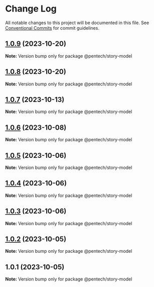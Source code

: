 # Change Log

All notable changes to this project will be documented in this file.
See [Conventional Commits](https://conventionalcommits.org) for commit guidelines.

## [1.0.9](https://github.com/nvqh01/pentech/compare/@pentech/story-model@1.0.8...@pentech/story-model@1.0.9) (2023-10-20)

**Note:** Version bump only for package @pentech/story-model

## [1.0.8](https://github.com/nvqh01/pentech/compare/@pentech/story-model@1.0.7...@pentech/story-model@1.0.8) (2023-10-20)

**Note:** Version bump only for package @pentech/story-model

## [1.0.7](https://github.com/nvqh01/pentech/compare/@pentech/story-model@1.0.6...@pentech/story-model@1.0.7) (2023-10-13)

**Note:** Version bump only for package @pentech/story-model

## [1.0.6](https://github.com/nvqh01/pentech/compare/@pentech/story-model@1.0.5...@pentech/story-model@1.0.6) (2023-10-08)

**Note:** Version bump only for package @pentech/story-model

## [1.0.5](https://github.com/nvqh01/pentech/compare/@pentech/story-model@1.0.4...@pentech/story-model@1.0.5) (2023-10-06)

**Note:** Version bump only for package @pentech/story-model

## [1.0.4](https://github.com/nvqh01/pentech/compare/@pentech/story-model@1.0.3...@pentech/story-model@1.0.4) (2023-10-06)

**Note:** Version bump only for package @pentech/story-model

## [1.0.3](https://github.com/nvqh01/pentech/compare/@pentech/story-model@1.0.2...@pentech/story-model@1.0.3) (2023-10-06)

**Note:** Version bump only for package @pentech/story-model

## [1.0.2](https://github.com/nvqh01/pentech/compare/@pentech/story-model@1.0.1...@pentech/story-model@1.0.2) (2023-10-05)

**Note:** Version bump only for package @pentech/story-model

## 1.0.1 (2023-10-05)

**Note:** Version bump only for package @pentech/story-model
